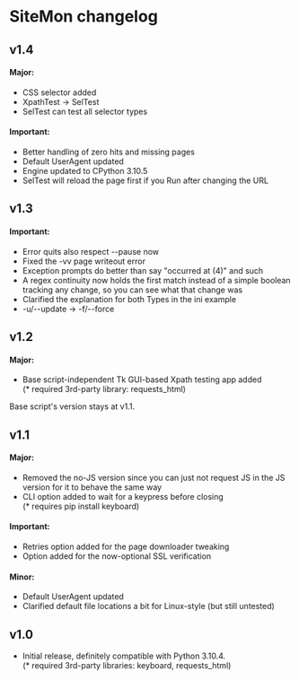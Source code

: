 # SiteMon changelog

## v1.4

#### Major:
  * CSS selector added
  * XpathTest → SelTest
  * SelTest can test all selector types

#### Important:
  * Better handling of zero hits and missing pages
  * Default UserAgent updated
  * Engine updated to CPython 3.10.5
  * SelTest will reload the page first if you Run after changing the URL


## v1.3

#### Important:
  * Error quits also respect --pause now
  * Fixed the -vv page writeout error
  * Exception prompts do better than say "occurred at (4)" and such
  * A regex continuity now holds the first match instead of a simple boolean tracking any change, so you can see what that change was
  * Clarified the explanation for both Types in the ini example
  * -u/--update → -f/--force


## v1.2

#### Major:
  * Base script-independent Tk GUI-based Xpath testing app added\
    (* required 3rd-party library: requests_html)
    
Base script's version stays at v1.1.


## v1.1

#### Major:
  * Removed the no-JS version since you can just not request JS in the JS version for it to behave the same way
  * CLI option added to wait for a keypress before closing\
    (* requires pip install keyboard)

#### Important:
  * Retries option added for the page downloader tweaking
  * Option added for the now-optional SSL verification

#### Minor:
  * Default UserAgent updated
  * Clarified default file locations a bit for Linux-style (but still untested)


## v1.0
  * Initial release, definitely compatible with Python 3.10.4.\
  (* required 3rd-party libraries: keyboard, requests_html)